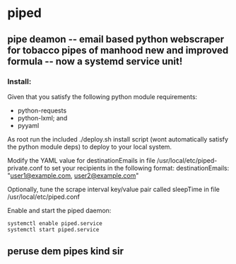 # piped
pipe deamon -- email based python webscraper for tobacco pipes of manhood
new and improved formula -- now a systemd service unit!
---

### Install:

Given that you satisfy the following python module requirements:
+ python-requests
+ python-lxml; and
+ pyyaml

As root run the included ./deploy.sh install script (wont automatically satisfy the python module deps)
to deploy to your local system.

Modify the YAML value for destinationEmails in file /usr/local/etc/piped-private.conf to set your recipients in the following format:
destinationEmails: "user1@example.com, user2@example.com"

Optionally, tune the scrape interval key/value pair called sleepTime in file /usr/local/etc/piped.conf

Enable and start the piped daemon:

```
systemctl enable piped.service
systemctl start piped.service
```

peruse dem pipes kind sir
---
